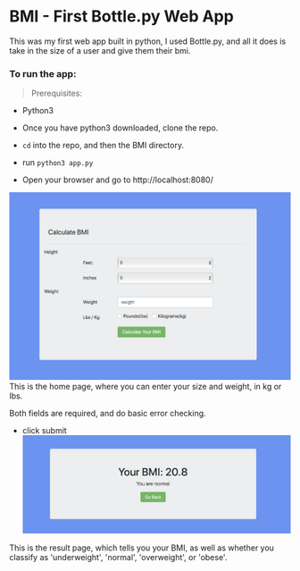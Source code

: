 # BMI - First Bottle.py Web App

This was my first web app built in python, I used Bottle.py, and all it does is take in the size of a user and give them their bmi.

### To run the app:
> Prerequisites:
  * Python3
  
* Once you have python3 downloaded, clone the repo.
* `cd` into the repo, and then the BMI directory.
* run `python3 app.py`
* Open your browser and go to http://localhost:8080/

![](./imgs/home.png)
This is the home page, where you can enter your size and weight, in kg or lbs.

Both fields are required, and do basic error checking.

* click submit
![](./imgs/result.png)

This is the result page, which tells you your BMI, as well as whether you classify as 'underweight', 'normal', 'overweight', or 'obese'.
